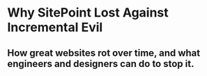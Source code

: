 # Why SitePoint Lost Against Incremental Evil

## How great websites rot over time, and what engineers and designers can do to stop it.
